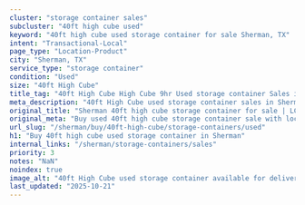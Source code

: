 ```yaml
---
cluster: "storage container sales"
subcluster: "40ft high cube used"
keyword: "40ft high cube used storage container for sale Sherman, TX"
intent: "Transactional-Local"
page_type: "Location-Product"
city: "Sherman, TX"
service_type: "storage container"
condition: "Used"
size: "40ft High Cube"
title_tag: "40ft High Cube High Cube 9hr Used storage container Sales in Sherman | LC Container"
meta_description: "40ft High Cube used storage container sales in Sherman. High cube containers with extra height. Fast delivery, competitive pricing. Serving storage containers area. Quote ID: ZBA. Call (214) 524-4168 for your free quote today."
original_title: "Sherman 40ft high cube storage container for sale | LC"
original_meta: "Buy used 40ft high cube storage container sale with local delivery in Sherman, TX. LC Container — local Since 2003. Request a fast quote today."
url_slug: "/sherman/buy/40ft-high-cube/storage-containers/used"
h1: "Buy 40ft high cube used storage container in Sherman"
internal_links: "/sherman/storage-containers/sales"
priority: 3
notes: "NaN"
noindex: true
image_alt: "40ft High Cube used storage container available for delivery in Sherman"
last_updated: "2025-10-21"
---
```


<!-- TODO: Add unique city/inventory copy, images, and internal links here. -->
